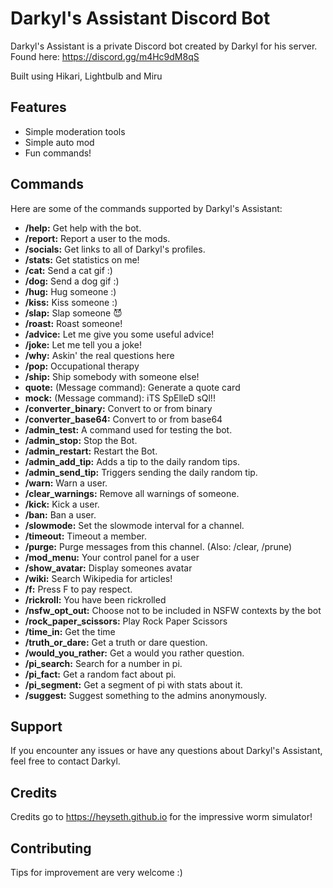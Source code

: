 # Darkyl's Assistant Discord Bot

Darkyl's Assistant is a private Discord bot created by Darkyl for his server. Found here: https://discord.gg/m4Hc9dM8qS

Built using Hikari, Lightbulb and Miru

## Features

- Simple moderation tools
- Simple auto mod
- Fun commands!


## Commands

Here are some of the commands supported by Darkyl's Assistant:

-  **/help:** Get help with the bot.
-  **/report:** Report a user to the mods.
-  **/socials:** Get links to all of Darkyl's profiles.
-  **/stats:** Get statistics on me!
-  **/cat:** Send a cat gif :)
-  **/dog:** Send a dog gif :)
-  **/hug:** Hug someone :)
-  **/kiss:** Kiss someone :)
-  **/slap:** Slap someone 😈
-  **/roast:** Roast someone!
-  **/advice:** Let me give you some useful advice!
-  **/joke:** Let me tell you a joke!
-  **/why:** Askin' the real questions here
-  **/pop:** Occupational therapy
-  **/ship:** Ship somebody with someone else!
-  **quote:** (Message command): Generate a quote card
-  **mock:** (Message command): iTS SpElleD sQl!!
-  **/converter_binary:** Convert to or from binary
-  **/converter_base64:** Convert to or from base64
-  **/admin_test:** A command used for testing the bot.
-  **/admin_stop:** Stop the Bot.
-  **/admin_restart:** Restart the Bot.
-  **/admin_add_tip:** Adds a tip to the daily random tips.
-  **/admin_send_tip:** Triggers sending the daily random tip.
-  **/warn:** Warn a user.
-  **/clear_warnings:** Remove all warnings of someone.
-  **/kick:** Kick a user.
-  **/ban:** Ban a user.
-  **/slowmode:** Set the slowmode interval for a channel.
-  **/timeout:** Timeout a member.
-  **/purge:** Purge messages from this channel. (Also: /clear, /prune)
-  **/mod_menu:** Your control panel for a user
-  **/show_avatar:** Display someones avatar
-  **/wiki:** Search Wikipedia for articles!
-  **/f:** Press F to pay respect.
-  **/rickroll:** You have been rickrolled
-  **/nsfw_opt_out:** Choose not to be included in NSFW contexts by the bot
-  **/rock_paper_scissors:** Play Rock Paper Scissors
-  **/time_in:** Get the time
-  **/truth_or_dare:** Get a truth or dare question.
-  **/would_you_rather:** Get a would you rather question.
-  **/pi_search:** Search for a number in pi.
-  **/pi_fact:** Get a random fact about pi.
-  **/pi_segment:** Get a segment of pi with stats about it.
-  **/suggest:** Suggest something to the admins anonymously.

## Support

If you encounter any issues or have any questions about Darkyl's Assistant, feel free to contact Darkyl.

## Credits
Credits go to https://heyseth.github.io for the impressive worm simulator!

## Contributing

Tips for improvement are very welcome :)
